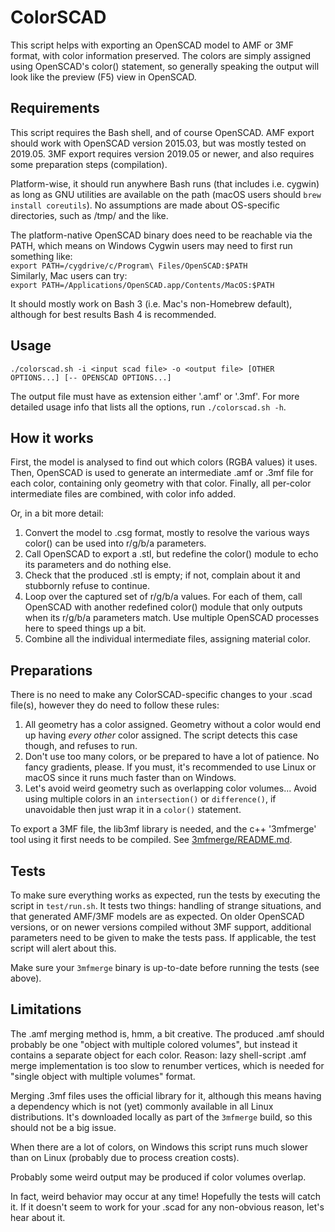 ColorSCAD
=========

This script helps with exporting an OpenSCAD model to AMF or 3MF format, with color information preserved.
The colors are simply assigned using OpenSCAD's color() statement, so generally speaking the output will look like the
preview (F5) view in OpenSCAD.

Requirements
------------

This script requires the Bash shell, and of course OpenSCAD.
AMF export should work with OpenSCAD version 2015.03, but was mostly tested on 2019.05.
3MF export requires version 2019.05 or newer, and also requires some preparation steps (compilation).

Platform-wise, it should run anywhere Bash runs (that includes i.e. cygwin) as long as GNU utilities are available on the path (macOS users should `brew install coreutils`).
No assumptions are made about OS-specific directories, such as /tmp/ and the like.

The platform-native OpenSCAD binary does need to be reachable via the PATH,
which means on Windows Cygwin users may need to first run something like:<br>
```export PATH=/cygdrive/c/Program\ Files/OpenSCAD:$PATH```<br>
Similarly, Mac users can try:<br>
```export PATH=/Applications/OpenSCAD.app/Contents/MacOS:$PATH```

It should mostly work on Bash 3 (i.e. Mac's non-Homebrew default), although for best results Bash 4 is recommended.

Usage
-----

```./colorscad.sh -i <input scad file> -o <output file> [OTHER OPTIONS...] [-- OPENSCAD OPTIONS...]```

The output file must have as extension either '.amf' or '.3mf'.
For more detailed usage info that lists all the options, run `./colorscad.sh -h`.

How it works
------------

First, the model is analysed to find out which colors (RGBA values) it uses.
Then, OpenSCAD is used to generate an intermediate .amf or .3mf file for each color,
containing only geometry with that color.
Finally, all per-color intermediate files are combined, with color info added.

Or, in a bit more detail:
1) Convert the model to .csg format, mostly to resolve the various ways color() can be used into r/g/b/a parameters.
2) Call OpenSCAD to export a .stl, but redefine the color() module to echo its parameters and do nothing else.
3) Check that the produced .stl is empty; if not, complain about it and stubbornly refuse to continue.
4) Loop over the captured set of r/g/b/a values. For each of them, call OpenSCAD with another redefined color() module
   that only outputs when its r/g/b/a parameters match. Use multiple OpenSCAD processes here to speed things up a bit.
5) Combine all the individual intermediate files, assigning material color.

Preparations
------------

There is no need to make any ColorSCAD-specific changes to your .scad file(s), however they do need to follow these rules:
1) All geometry has a color assigned.
   Geometry without a color would end up having *every other* color assigned. The script detects this case though, and refuses to run.
2) Don't use too many colors, or be prepared to have a lot of patience.
   No fancy gradients, please. If you must, it's recommended to use Linux or macOS since it runs much faster than on Windows.
3) Let's avoid weird geometry such as overlapping color volumes...
   Avoid using multiple colors in an `intersection()` or `difference()`, if unavoidable then just wrap it in a `color()` statement.

To export a 3MF file, the lib3mf library is needed, and the c++ '3mfmerge' tool using it first needs to be compiled.
See [3mfmerge/README.md](3mfmerge/README.md).

Tests
-----

To make sure everything works as expected, run the tests by executing the script in `test/run.sh`.
It tests two things: handling of strange situations, and that generated AMF/3MF models are as expected.
On older OpenSCAD versions, or on newer versions compiled without 3MF support,
additional parameters need to be given to make the tests pass.
If applicable, the test script will alert about this.

Make sure your `3mfmerge` binary is up-to-date before running the tests (see above).

Limitations
-----------

The .amf merging method is, hmm, a bit creative. The produced .amf should probably be one "object with multiple colored
volumes", but instead it contains a separate object for each color. Reason: lazy shell-script .amf merge
implementation is too slow to renumber vertices, which is needed for "single object with multiple volumes" format.

Merging .3mf files uses the official library for it,
although this means having a dependency which is not (yet) commonly available in all Linux distributions.
It's downloaded locally as part of the `3mfmerge` build, so this should not be a big issue.

When there are a lot of colors, on Windows this script runs much slower than on Linux
(probably due to process creation costs).

Probably some weird output may be produced if color volumes overlap.

In fact, weird behavior may occur at any time! Hopefully the tests will catch it.
If it doesn't seem to work for your .scad for any non-obvious reason, let's hear about it.
